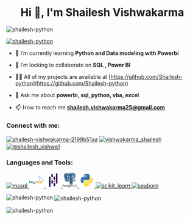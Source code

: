 <h1 align="center">Hi 👋, I'm Shailesh Vishwakarma</h1>
<p align="left"> <img src="https://komarev.com/ghpvc/?username=shailesh-python&label=Profile%20views&color=0e75b6&style=flat" alt="shailesh-python" /> </p>

<p align="left"> <a href="https://github.com/ryo-ma/github-profile-trophy"><img src="https://github-profile-trophy.vercel.app/?username=shailesh-python" alt="shailesh-python" /></a> </p>

- 🌱 I’m currently learning **Python and Data modeling with Powerbi**

- 👯 I’m looking to collaborate on **SQL , Power BI**

- 👨‍💻 All of my projects are available at [https://github.com/Shailesh-python](https://github.com/Shailesh-python)

- 💬 Ask me about **powerbi, sql, python, vba, excel**

- 📫 How to reach me **shailesh.vishwakarma25@gmail.com**

<h3 align="left">Connect with me:</h3>
<p align="left">
<a href="https://linkedin.com/in/shailesh-vishwakarma-2199b51aa" target="blank"><img align="center" src="https://raw.githubusercontent.com/rahuldkjain/github-profile-readme-generator/master/src/images/icons/Social/linked-in-alt.svg" alt="shailesh-vishwakarma-2199b51aa" height="30" width="40" /></a>
<a href="https://kaggle.com/vishwakarma_shailesh" target="blank"><img align="center" src="https://raw.githubusercontent.com/rahuldkjain/github-profile-readme-generator/master/src/images/icons/Social/kaggle.svg" alt="vishwakarma_shailesh" height="30" width="40" /></a>
<a href="https://www.hackerrank.com/@shailesh_vishwa1" target="blank"><img align="center" src="https://raw.githubusercontent.com/rahuldkjain/github-profile-readme-generator/master/src/images/icons/Social/hackerrank.svg" alt="@shailesh_vishwa1" height="30" width="40" /></a>
</p>

<h3 align="left">Languages and Tools:</h3>
<p align="left"> <a href="https://www.microsoft.com/en-us/sql-server" target="_blank" rel="noreferrer"> <img src="https://www.svgrepo.com/show/303229/microsoft-sql-server-logo.svg" alt="mssql" width="40" height="40"/> </a> <a href="https://www.mysql.com/" target="_blank" rel="noreferrer"> <img src="https://raw.githubusercontent.com/devicons/devicon/master/icons/mysql/mysql-original-wordmark.svg" alt="mysql" width="40" height="40"/> </a> <a href="https://pandas.pydata.org/" target="_blank" rel="noreferrer"> <img src="https://raw.githubusercontent.com/devicons/devicon/2ae2a900d2f041da66e950e4d48052658d850630/icons/pandas/pandas-original.svg" alt="pandas" width="40" height="40"/> </a> <a href="https://www.postgresql.org" target="_blank" rel="noreferrer"> <img src="https://raw.githubusercontent.com/devicons/devicon/master/icons/postgresql/postgresql-original-wordmark.svg" alt="postgresql" width="40" height="40"/> </a> <a href="https://www.python.org" target="_blank" rel="noreferrer"> <img src="https://raw.githubusercontent.com/devicons/devicon/master/icons/python/python-original.svg" alt="python" width="40" height="40"/> </a> <a href="https://scikit-learn.org/" target="_blank" rel="noreferrer"> <img src="https://upload.wikimedia.org/wikipedia/commons/0/05/Scikit_learn_logo_small.svg" alt="scikit_learn" width="40" height="40"/> </a> <a href="https://seaborn.pydata.org/" target="_blank" rel="noreferrer"> <img src="https://seaborn.pydata.org/_images/logo-mark-lightbg.svg" alt="seaborn" width="40" height="40"/> </a> </p>

<p><img align="left" src="https://github-readme-stats.vercel.app/api/top-langs?username=shailesh-python&show_icons=true&locale=en&layout=compact" alt="shailesh-python" /></p>

<p>&nbsp;<img align="center" src="https://github-readme-stats.vercel.app/api?username=shailesh-python&show_icons=true&locale=en" alt="shailesh-python" /></p>

<p><img align="center" src="https://github-readme-streak-stats.herokuapp.com/?user=shailesh-python&" alt="shailesh-python" /></p>
